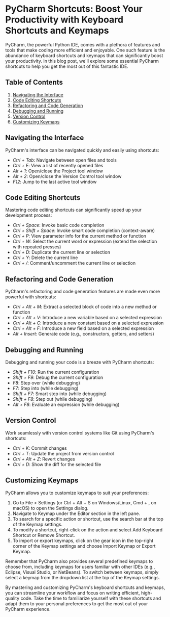 # PyCharm Shortcuts: Boost Your Productivity with Keyboard Shortcuts and Keymaps

PyCharm, the powerful Python IDE, comes with a plethora of features and tools that make coding more efficient and enjoyable. One such feature is the abundance of keyboard shortcuts and keymaps that can significantly boost your productivity. In this blog post, we'll explore some essential PyCharm shortcuts to help you get the most out of this fantastic IDE.

## Table of Contents

1. [Navigating the Interface](#navigating-the-interface)
2. [Code Editing Shortcuts](#code-editing-shortcuts)
3. [Refactoring and Code Generation](#refactoring-and-code-generation)
4. [Debugging and Running](#debugging-and-running)
5. [Version Control](#version-control)
6. [Customizing Keymaps](#customizing-keymaps)

## Navigating the Interface

PyCharm's interface can be navigated quickly and easily using shortcuts:

- *Ctrl + Tab*: Navigate between open files and tools
- *Ctrl + E*: View a list of recently opened files
- *Alt + 1*: Open/close the Project tool window
- *Alt + 2*: Open/close the Version Control tool window
- *F12*: Jump to the last active tool window

<a name="code-editing-shortcuts"></a>
## Code Editing Shortcuts

Mastering code editing shortcuts can significantly speed up your development process:

- *Ctrl + Space*: Invoke basic code completion
- *Ctrl + Shift + Space*: Invoke smart code completion (context-aware)
- *Ctrl + P*: View parameter info for the current method or function
- *Ctrl + W*: Select the current word or expression (extend the selection with repeated presses)
- *Ctrl + D*: Duplicate the current line or selection
- *Ctrl + Y*: Delete the current line
- *Ctrl + /*: Comment/uncomment the current line or selection

<a name="refactoring-and-code-generation"></a>
## Refactoring and Code Generation

PyCharm's refactoring and code generation features are made even more powerful with shortcuts:

- *Ctrl + Alt + M*: Extract a selected block of code into a new method or function
- *Ctrl + Alt + V*: Introduce a new variable based on a selected expression
- *Ctrl + Alt + C*: Introduce a new constant based on a selected expression
- *Ctrl + Alt + F*: Introduce a new field based on a selected expression
- *Alt + Insert*: Generate code (e.g., constructors, getters, and setters)

<a name="debugging-and-running"></a>
## Debugging and Running

Debugging and running your code is a breeze with PyCharm shortcuts:

- *Shift + F10*: Run the current configuration
- *Shift + F9*: Debug the current configuration
- *F8*: Step over (while debugging)
- *F7*: Step into (while debugging)
- *Shift + F7*: Smart step into (while debugging)
- *Shift + F8*: Step out (while debugging)
- *Alt + F8*: Evaluate an expression (while debugging)

<a name="version-control"></a>
## Version Control

Work seamlessly with version control systems like Git using PyCharm's shortcuts:

- *Ctrl + K*: Commit changes
- *Ctrl + T*: Update the project from version control
- *Ctrl + Alt + Z*: Revert changes
- *Ctrl + D*: Show the diff for the selected file

<a name="customizing-keymaps"></a>
## Customizing Keymaps

PyCharm allows you to customize keymaps to suit your preferences:

1. Go to File > Settings (or Ctrl + Alt + S on Windows/Linux, Cmd + , on macOS) to open the Settings dialog.
2. Navigate to Keymap under the Editor section in the left pane.
3. To search for a specific action or shortcut, use the search bar at the top of the Keymap settings.
4. To modify a shortcut, right-click on the action and select Add Keyboard Shortcut or Remove Shortcut.
5. To import or export keymaps, click on the gear icon in the top-right corner of the Keymap settings and choose Import Keymap or Export Keymap.

Remember that PyCharm also provides several predefined keymaps to choose from, including keymaps for users familiar with other IDEs (e.g., Eclipse, Visual Studio, or NetBeans). To switch between keymaps, simply select a keymap from the dropdown list at the top of the Keymap settings.

By mastering and customizing PyCharm's keyboard shortcuts and keymaps, you can streamline your workflow and focus on writing efficient, high-quality code. Take the time to familiarize yourself with these shortcuts and adapt them to your personal preferences to get the most out of your PyCharm experience.
